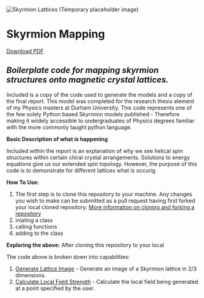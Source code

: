 
![Skyrmion Lattices](https://github.com/JWiseman-git/Skyrmion-Mapping-Project/assets/74243511/e8902b0c-6fb9-4bd4-98ea-b609b49ffd54)
(Temporary placeholder image)
# Skyrmion Mapping

[Download PDF](https://raw.githubusercontent.com/JWiseman-git/Skyrmion-Mapping-Project/blob/main/Download%20Final%20Report.pdf)

## _Boilerplate code for mapping skyrmion structures onto magnetic crystal lattices._

Included is a copy of the code used to generate the models and a copy of the final report.
This model was completed for the research thesis element of my Physics masters at Durham University.
This code represents one of the few solely Python based Skyrmion models published - Therefore making it wiidely accessible to undergraduates of Physics degrees familiar with the more commonly taught python language.


**Basic Description of what is happening**

Included within the report is an explanation of why we see helical spin structures within certain chiral crystal arrangements. Solutions to energy equations give us our extended spin topology. However, the purpose of this code is to demonstrate for different lattices what is occurig 

**How To Use:**
1. The first step is to clone this repository to your machine. Any changes you wish to make can be submitted as a pull request having first forked your local cloned repository. [More information on cloning and forking a repository](https://docs.github.com/en/desktop/adding-and-cloning-repositories/cloning-and-forking-repositories-from-github-desktop)
1. iniating a class
2. calling functions
3. adding to the class 

**Exploring the above:**
After cloning this repository to your local 

The code above is broken down into capabilities:

1. [Generate Lattice Image](https://github.com/JWiseman-git/Skyrmion-Mapping-Project/blob/main/GenerateLattice.py) - Generate an image of a Skyrmion lattice in 2/3 dimensions.
2. [Calculate Local Field Strength](https://github.com/JWiseman-git/Skyrmion-Mapping-Project/blob/main/FieldCalculation.py) - Calculate the local field being generated at a point specified by the user.
